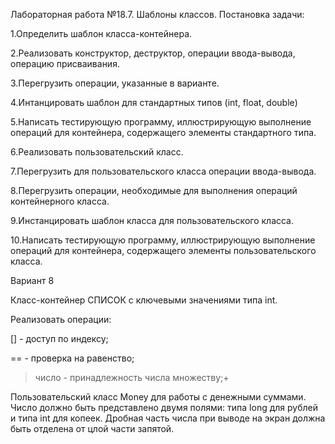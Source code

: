Лабораторная работа №18.7. Шаблоны классов.
Постановка задачи:

1.Определить шаблон класса-контейнера.

2.Реализовать конструктор, деструктор, операции ввода-вывода, операцию присваивания.

3.Перегрузить операции, указанные в варианте.

4.Интанцировать шаблон для стандартных типов (int, float, double)

5.Написать тестирующую программу, иллюстрирующую выполнение операций для контейнера, содержащего элементы стандартного типа.

6.Реализовать пользовательский класс.

7.Перегрузить для пользовательского класса операции ввода-вывода.

8.Перегрузить операции, необходимые для выполнения операций контейнерного класса.

9.Инстанцировать шаблон класса для пользовательского класса.

10.Написать тестирующую программу, иллюстрирующую выполнение операций для контейнера, содержащего элементы пользовательского класса.

Вариант 8

Класс-контейнер СПИСОК с ключевыми значениями типа int.

Реализовать операции:

[] - доступ по индексу;

== - проверка на равенство;

>число - принадлежность числа множеству;+

Пользовательский класс Money для работы с денежными суммами. Число должно быть представлено двумя полями: типа long для рублей и типа int для копеек. Дробная часть числа при выводе на экран должна быть отделена от цлой части запятой.
